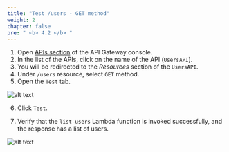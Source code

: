 ```yaml
---
title: "Test /users - GET method"
weight: 2
chapter: false
pre: " <b> 4.2 </b> "
---
```


1. Open [APIs section](https://console.aws.amazon.com/apigateway/main/apis) of the API Gateway console.
2. In the list of the APIs, click on the name of the API (`UsersAPI`).
3. You will be redirected to the _Resources_ section of the `UsersAPI`.
4. Under `/users` resource, select `GET` method.
5. Open the `Test` tab.

![alt text](/images/workshop-2/API-Gateway--users-GET-method--test-tab.jpg)

6. Click `Test`.

7. Verify that the `list-users` Lambda function is invoked successfully, and the response has a list of users.

![alt text](/images/workshop-2/API-Gateway--users-GET-method--test-results.jpg)
